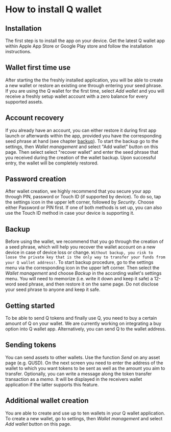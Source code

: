 # How to install Q wallet

## Installation

The first step is to install the app on your device. Get the latest Q wallet app within Apple App Store or Google Play store and follow the installation instructions.

## Wallet first time use

After starting the the freshly installed application, you will be able to create a new wallet or restore an existing one through entering your seed phrase. If you are using the Q wallet for the first time, select *Add wallet* and you will receive a freshly setup wallet account with a zero balance for every supported assets.

## Account recovery

If you already have an account, you can either restore it during first app launch or afterwards within the app, provided you have the corresponding seed phrase at hand (see chapter [backup](#backup)). To start the backup go to the settings, then *Wallet management* and select "Add wallet" button on this page. Then select select "recover wallet" and enter the seed phrase that you received during the creation of the wallet backup. Upon successful entry, the wallet will be completely restored.

## Password creation

After wallet creation, we highly recommend that you secure your app through PIN, password or Touch ID (if supported by device). To do so, tap the settings icon in the upper left corner, followed by *Security*. Choose either Password or PIN first. If one of both methods is set up, you can also use the Touch ID method in case your device is supporting it.

## Backup

Before using the wallet, we recommend that you go through the creation of a seed phrase, which will help you recover the wallet account on a new device in case of device loss or change. `Without backup, you risk to loose the private key that is the only way to transfer your funds from your Q wallet address!`. To start backup procedure, go to the settings menu via the corresponding icon in the upper left corner. Then select the *Wallet management* and choose *Backup* in the according wallet's settings menu.
You will need to memorize (i.e. write it down and keep it safe) a 12-word seed phrase, and then restore it on the same page. Do not disclose your seed phrase to anyone and keep it safe.

## Getting started

To be able to send Q tokens and finally use Q, you need to buy a certain amount of Q on your wallet. We are currently working on integrating a buy option into Q wallet app. Alternatively, you can send Q to the wallet address.

## Sending tokens

You can send assets to other wallets. Use the function *Send* on any asset page (e.g. QUSD). On the next screen you need to enter the address of the wallet to which you want tokens to be sent as well as the amount you aim to transfer. Optionally, you can write a message along the token transfer transaction as a *memo*. It will be displayed in the receivers wallet application if the latter supports this feature.

## Additional wallet creation

You are able to create and use up to ten wallets in your Q wallet application. To create a new wallet, go to settings, then *Wallet management* and select *Add wallet* button on this page.
